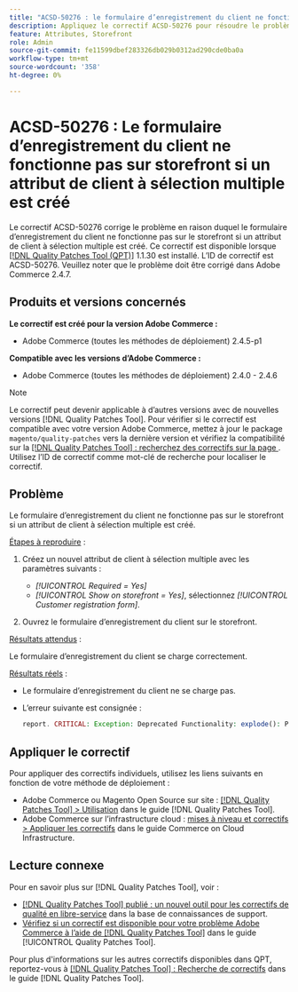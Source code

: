 ```yaml
---
title: "ACSD-50276 : le formulaire d’enregistrement du client ne fonctionne pas sur storefront si un attribut client à sélection multiple est créé"
description: Appliquez le correctif ACSD-50276 pour résoudre le problème Adobe Commerce en raison duquel le formulaire d’enregistrement du client ne fonctionne pas sur le storefront si un attribut client à sélection multiple est créé.
feature: Attributes, Storefront
role: Admin
source-git-commit: fe11599dbef283326db029b0312ad290cde0ba0a
workflow-type: tm+mt
source-wordcount: '358'
ht-degree: 0%

---
```


# ACSD-50276 : Le formulaire d’enregistrement du client ne fonctionne pas sur storefront si un attribut de client à sélection multiple est créé

Le correctif ACSD-50276 corrige le problème en raison duquel le formulaire d’enregistrement du client ne fonctionne pas sur le storefront si un attribut de client à sélection multiple est créé. Ce correctif est disponible lorsque [[!DNL Quality Patches Tool (QPT)]](https://experienceleague.adobe.com/fr/docs/commerce-knowledge-base/kb/announcements/commerce-announcements/magento-quality-patches-released-new-tool-to-self-serve-quality-patches) 1.1.30 est installé. L’ID de correctif est ACSD-50276. Veuillez noter que le problème doit être corrigé dans Adobe Commerce 2.4.7.

## Produits et versions concernés

**Le correctif est créé pour la version Adobe Commerce :**

* Adobe Commerce (toutes les méthodes de déploiement) 2.4.5-p1

**Compatible avec les versions d’Adobe Commerce :**

* Adobe Commerce (toutes les méthodes de déploiement) 2.4.0 - 2.4.6

>[!NOTE]
>
>Le correctif peut devenir applicable à d’autres versions avec de nouvelles versions [!DNL Quality Patches Tool]. Pour vérifier si le correctif est compatible avec votre version Adobe Commerce, mettez à jour le package `magento/quality-patches` vers la dernière version et vérifiez la compatibilité sur la [[!DNL Quality Patches Tool] : recherchez des correctifs sur la page ](https://experienceleague.adobe.com/tools/commerce-quality-patches/index.html?lang=fr). Utilisez l’ID de correctif comme mot-clé de recherche pour localiser le correctif.

## Problème

Le formulaire d’enregistrement du client ne fonctionne pas sur le storefront si un attribut de client à sélection multiple est créé.

<u>Étapes à reproduire</u> :

1. Créez un nouvel attribut de client à sélection multiple avec les paramètres suivants :

   * *[!UICONTROL Required = Yes]*
   * *[!UICONTROL Show on storefront = Yes]*, sélectionnez *[!UICONTROL Customer registration form]*.

1. Ouvrez le formulaire d’enregistrement du client sur le storefront.

<u>Résultats attendus</u> :

Le formulaire d’enregistrement du client se charge correctement.

<u>Résultats réels</u> :

* Le formulaire d’enregistrement du client ne se charge pas.
* L’erreur suivante est consignée :

  ```PHP
  report. CRITICAL: Exception: Deprecated Functionality: explode(): Passing null to parameter #2 ($string) of type string is deprecated in vendor/magento/module-custom-attribute-management/Block/Form/Renderer/Multiselect.php
  ```

## Appliquer le correctif

Pour appliquer des correctifs individuels, utilisez les liens suivants en fonction de votre méthode de déploiement :

* Adobe Commerce ou Magento Open Source sur site : [[!DNL Quality Patches Tool] > Utilisation](/help/tools/quality-patches-tool/usage.md) dans le guide [!DNL Quality Patches Tool].
* Adobe Commerce sur l’infrastructure cloud : [mises à niveau et correctifs > Appliquer les correctifs](https://experienceleague.adobe.com/docs/commerce-cloud-service/user-guide/develop/upgrade/apply-patches.html?lang=fr) dans le guide Commerce on Cloud Infrastructure.

## Lecture connexe

Pour en savoir plus sur [!DNL Quality Patches Tool], voir :

* [[!DNL Quality Patches Tool] publié : un nouvel outil pour les correctifs de qualité en libre-service](https://experienceleague.adobe.com/fr/docs/commerce-knowledge-base/kb/announcements/commerce-announcements/magento-quality-patches-released-new-tool-to-self-serve-quality-patches) dans la base de connaissances de support.
* [Vérifiez si un correctif est disponible pour votre problème Adobe Commerce à l’aide de  [!DNL Quality Patches Tool]](/help/tools/quality-patches-tool/patches-available-in-qpt/check-patch-for-magento-issue-with-magento-quality-patches.md) dans le guide [!UICONTROL Quality Patches Tool].


Pour plus d&#39;informations sur les autres correctifs disponibles dans QPT, reportez-vous à [[!DNL Quality Patches Tool] : Recherche de correctifs](https://experienceleague.adobe.com/tools/commerce-quality-patches/index.html?lang=fr) dans le guide [!DNL Quality Patches Tool].
